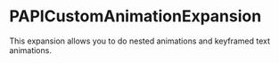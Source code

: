 # PAPICustomAnimationExpansion
 This expansion allows you to do nested animations and keyframed text animations.
